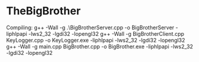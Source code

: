 # TheBigBrother
Compiling:
g++ -Wall -g .\BigBrotherServer.cpp -o BigBrotherServer -liphlpapi -lws2_32 -lgdi32 -lopengl32
g++ -Wall -g BigBrotherClient.cpp KeyLogger.cpp -o KeyLogger.exe -liphlpapi -lws2_32 -lgdi32 -lopengl32
g++ -Wall -g main.cpp BigBrother.cpp -o BigBrother.exe -liphlpapi -lws2_32 -lgdi32 -lopengl32

